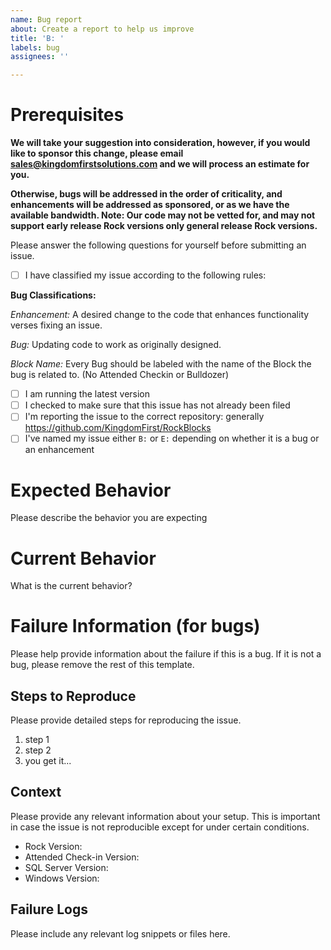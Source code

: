 ```yaml
---
name: Bug report
about: Create a report to help us improve
title: 'B: '
labels: bug
assignees: ''

---
```


# Prerequisites
**We will take your suggestion into consideration, however, if you would like to sponsor this change, please email sales@kingdomfirstsolutions.com and we will process an estimate for you.**

**Otherwise, bugs will be addressed in the order of criticality, and enhancements will be addressed as sponsored, or as we have the available bandwidth. Note: Our code may not be vetted for, and may not support early release Rock versions only general release Rock versions.**

Please answer the following questions for yourself before submitting an issue. 

- [ ] I have classified my issue according to the following rules:

**Bug Classifications:**

_Enhancement:_ A desired change to the code that enhances functionality verses fixing an issue.   

_Bug:_ Updating code to work as originally designed.

_Block Name:_ Every Bug should be labeled with the name of the Block the bug is related to. (No Attended Checkin or Bulldozer)

- [ ] I am running the latest version
- [ ] I checked to make sure that this issue has not already been filed
- [ ] I'm reporting the issue to the correct repository: generally https://github.com/KingdomFirst/RockBlocks
- [ ] I've named my issue either `B:` or `E:` depending on whether it is a bug or an enhancement

# Expected Behavior

Please describe the behavior you are expecting

# Current Behavior

What is the current behavior?

# Failure Information (for bugs)

Please help provide information about the failure if this is a bug. If it is not a bug, please remove the rest of this template.

## Steps to Reproduce

Please provide detailed steps for reproducing the issue. 

1. step 1
2. step 2
3. you get it...

## Context

Please provide any relevant information about your setup. This is important in case the issue is not reproducible except for under certain conditions.

* Rock Version:
* Attended Check-in Version:
* SQL Server Version:
* Windows Version:

## Failure Logs

Please include any relevant log snippets or files here.
